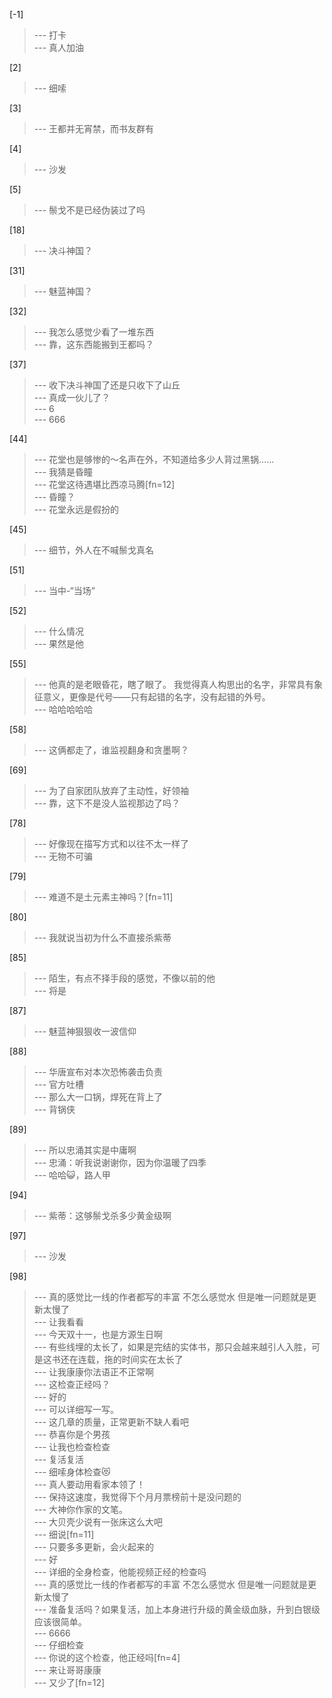 
[-1] 
>--- 打卡<br>
>--- 真人加油<br>

[2] 
>--- 细嗦<br>

[3] 
>--- 王都并无宵禁，而书友群有<br>

[4] 
>--- 沙发<br>

[5] 
>--- 鬃戈不是已经伪装过了吗<br>

[18] 
>--- 决斗神国？<br>

[31] 
>--- 魅蓝神国？<br>

[32] 
>--- 我怎么感觉少看了一堆东西<br>
>--- 靠，这东西能搬到王都吗？<br>

[37] 
>--- 收下决斗神国了还是只收下了山丘<br>
>--- 真成一伙儿了？<br>
>--- 6<br>
>--- 666<br>

[44] 
>--- 花堂也是够惨的～名声在外，不知道给多少人背过黑锅……<br>
>--- 我猜是昏瞳<br>
>--- 花堂这待遇堪比西凉马腾[fn=12]<br>
>--- 昏瞳？<br>
>--- 花堂永远是假扮的<br>

[45] 
>--- 细节，外人在不喊鬃戈真名<br>

[51] 
>--- 当中-“当场”<br>

[52] 
>--- 什么情况<br>
>--- 果然是他<br>

[55] 
>--- 他真的是老眼昏花，瞎了眼了。
我觉得真人构思出的名字，非常具有象征意义，更像是代号——只有起错的名字，没有起错的外号。<br>
>--- 哈哈哈哈哈<br>

[58] 
>--- 这俩都走了，谁监视翻身和贪墨啊？<br>

[69] 
>--- 为了自家团队放弃了主动性，好领袖<br>
>--- 靠，这下不是没人监视那边了吗？<br>

[78] 
>--- 好像现在描写方式和以往不太一样了<br>
>--- 无物不可骗<br>

[79] 
>--- 难道不是土元素主神吗？[fn=11]<br>

[80] 
>--- 我就说当初为什么不直接杀紫蒂<br>

[85] 
>--- 陌生，有点不择手段的感觉，不像以前的他<br>
>--- 将是<br>

[87] 
>--- 魅蓝神狠狠收一波信仰<br>

[88] 
>--- 华唐宣布对本次恐怖袭击负责<br>
>--- 官方吐槽<br>
>--- 那么大一口锅，焊死在背上了<br>
>--- 背锅侠<br>

[89] 
>--- 所以忠涌其实是中庸啊<br>
>--- 忠涌：听我说谢谢你，因为你温暖了四季<br>
>--- 哈哈😺，路人甲<br>

[94] 
>--- 紫蒂：这够鬃戈杀多少黄金级啊<br>

[97] 
>--- 沙发<br>

[98] 
>--- 真的感觉比一线的作者都写的丰富   不怎么感觉水   但是唯一问题就是更新太慢了<br>
>--- 让我看看<br>
>--- 今天双十一，也是方源生日啊<br>
>--- 有些线埋的太长了，如果是完结的实体书，那只会越来越引人入胜，可是这书还在连载，拖的时间实在太长了<br>
>--- 让我康康你法语正不正常啊<br>
>--- 这检查正经吗？<br>
>--- 好的<br>
>--- 可以详细写一写。<br>
>--- 这几章的质量，正常更新不缺人看吧<br>
>--- 恭喜你是个男孩<br>
>--- 让我也检查检查<br>
>--- 复活复活<br>
>--- 细嗦身体检查😻<br>
>--- 真人要动用看家本领了！<br>
>--- 保持这速度，我觉得下个月月票榜前十是没问题的<br>
>--- 大神你作家的文笔。<br>
>--- 大贝壳少说有一张床这么大吧<br>
>--- 细说[fn=11]<br>
>--- 只要多多更新，会火起来的<br>
>--- 好<br>
>--- 详细的全身检查，他能视频正经的检查吗<br>
>--- 真的感觉比一线的作者都写的丰富   不怎么感觉水   但是唯一问题就是更新太慢了<br>
>--- 准备复活吗？如果复活，加上本身进行升级的黄金级血脉，升到白银级应该很简单。<br>
>--- 6666<br>
>--- 仔细检查<br>
>--- 你说的这个检查，他正经吗[fn=4]<br>
>--- 来让哥哥康康<br>
>--- 又少了[fn=12]<br>

